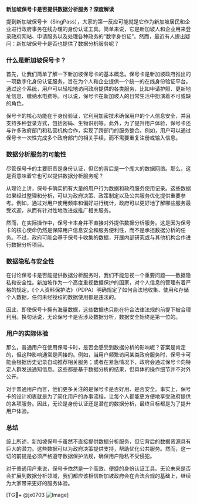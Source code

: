 **新加坡保号卡是否提供数据分析服务？深度解读**

提到新加坡保号卡（SingPass），大家的第一反应可能就是它作为新加坡居民和企业进行政府事务在线办理的身份认证工具。简单来说，它是新加坡人和企业用来登录政府网站、申请服务以及处理各种政务的“数字身份证”。然而，最近有人提出疑问：新加坡保号卡是否也提供了数据分析服务呢？

### 什么是新加坡保号卡？

首先，让我们简单了解一下新加坡保号卡的基本概念。保号卡是新加坡政府推出的一项数字化身份认证服务，旨在为个人和企业提供一个统一的在线身份验证平台。通过这个系统，用户可以轻松地访问政府提供的各类服务，比如申请护照、更新地址信息、缴纳水电费等。可以说，保号卡在新加坡人的日常生活中扮演着不可或缺的角色。

保号卡的核心功能在于身份验证，它利用加密技术确保用户的个人信息安全，并且支持多种登录方式，包括密码、生物识别等。此外，为了提升用户体验，保号卡还与许多政府部门和私营机构合作，实现了跨部门的服务整合。例如，用户可以通过保号卡一次性完成多个政府部门的相关手续，而不需要重复注册或输入信息。

### 数据分析服务的可能性

尽管保号卡的主要职责是身份认证，但它的背后是一个庞大的数据网络。那么，这是否意味着它也可以提供数据分析服务呢？

从理论上讲，保号卡确实拥有大量的用户行为数据和政府服务使用记录。这些数据如果经过整理和分析，可以为政府决策、政策制定以及公共服务优化提供重要参考。例如，通过对用户使用频率和偏好进行统计，政府可以更好地了解哪些服务最受欢迎，从而有针对性地改进或推广相关服务。

然而，在实际操作中，保号卡本身并不直接对外提供数据分析服务。这是因为保号卡的核心使命仍然是保障用户信息安全和服务便利性，而不是承担数据分析的任务。不过，政府可能会基于保号卡收集的数据，开展内部研究或与其他机构合作进行数据分析项目。

### 数据隐私与安全性

在讨论保号卡是否能提供数据分析服务时，我们不能忽视一个重要问题——数据隐私和安全性。新加坡作为一个高度重视数据保护的国家，对个人信息的管理有着严格的规定。《个人资料保护法》（PDPA）明确规定了如何合法地收集、使用和存储个人数据，任何未经授权的数据使用都是违法的。

因此，即使保号卡拥有海量数据，这些数据也只能在符合法律法规的前提下被合理利用。换句话说，无论保号卡是否涉及数据分析，数据安全始终是第一位的。

### 用户的实际体验

那么，普通用户在使用保号卡时，是否会感受到数据分析的影响呢？答案是肯定的，但这种影响通常是间接的。例如，当用户频繁访问某类政府服务时，保号卡可能会根据历史记录自动推荐相关服务；或者在紧急情况下，政府会通过保号卡向特定人群发送通知信息。这些都是基于数据分析的结果，但具体的操作细节并不对外公开。

对于普通用户而言，他们更多关注的是保号卡是否好用、是否安全。事实上，保号卡的设计初衷就是为了简化用户的办事流程，让每个人都能更方便地享受政府提供的各项服务。因此，无论是身份认证还是潜在的数据分析，最终目标都是为了提升用户体验。

### 总结

综上所述，新加坡保号卡虽然不直接提供数据分析服务，但它背后的数据资源具有巨大的潜力。这些数据可以为政府决策提供支持，帮助优化公共服务。然而，这一切的前提是必须严格遵守数据保护法规，确保用户隐私不受侵犯。

对于普通用户来说，保号卡依然是一个高效、便捷的身份认证工具。无论未来是否会扩展到数据分析领域，我们都应该相信新加坡政府会在合法合规的基础上，继续为大家带来更好的服务体验。

[TG💪+ @jx0703 ![Image](https://github.com/user-attachments/assets/dbca1d08-cadb-493c-b0ec-ad6f7a83f270)]